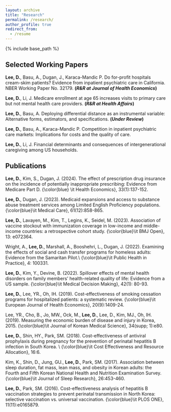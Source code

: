 ```yaml
---
layout: archive
title: "Research"
permalink: /research/
author_profile: true
redirect_from:
  - /resume
---
```


{% include base_path %}


Selected Working Papers
------

**Lee, D.**, Basu, A.,  Dugan, J., Karaca-Mandic P. Do for-profit hospitals cream-skim patients? Evidence from inpatient psychiatric care in California. 
NBER Working Paper No. 32179. **(*R\&R at Journal of Health Economics*)**

**Lee, D.**, Li, J. Medicare enrollment at age 65 increases visits to primary care but not mental health care providers. **(*R\&R at Health Affairs*)**

**Lee, D.**, Basu, A. Deploying differential distance as an instrumental variable: Alternative forms, estimators, and specifications. **(*Under Review*)**

**Lee, D.**, Basu, A., Karaca-Mandic P. Competition in inpatient psychiatric care markets: Implications for costs and the quality of care. 

**Lee, D.**, Li, J. Financial determinants and consequences of intergenerational caregiving among US households.


Publications
------

**Lee, D.**, Kim, S., Dugan, J. (2024). The effect of prescription drug insurance on the 
incidence of potentially inappropriate prescribing: Evidence from Medicare Part D.
{\color{blue} \it Health Economics}, 33(1):137-152.

**Lee, D.**, Dugan, J. (2023). Medicaid expansions and access to substance abuse treatment 
services among Limited English Proficiency populations. {\color{blue}\it Medical Care}, 61(12):858-865.

**Lee, D.**, Lavayen, M., Kim, T., Legins, K., Seidel, M.  (2023). Association of vaccine 
stockout with immunization coverage in low-income and middle-income countries: 
a retrospective cohort study. {\color{blue}\it BMJ Open}, 13: e072364.

Wright, A., **Lee, D.**, Marshall, A., Booshehri, L., Dugan, J. (2022). Examining the effects of 
social and cash transfer programs for homeless adults: Evidence from the Samaritan Pilot.\\
{\color{blue}\it Public Health in Practice}, 4: 100331. 

**Lee, D.**, Kim, Y., Devine, B. (2022). Spillover effects of mental health disorders on family members’ health-related quality of life: Evidence from a US sample. {\color{blue}\it Medical Decision Making}, 42(1): 80-93.		
			
**Lee, D.**, Lee, YR., Oh, IH. (2019). Cost-effectiveness of smoking cessation programs for hospitalized patients: a systematic review. {\color{blue}\it European Journal of Health Economics}, 20(9):1409-24.				
					
Lee, YR., Cho, B., Jo, MW., Ock, M., **Lee, D.**, Lee, D., Kim, MJ., Oh, IH. (2019). 
Measuring the economic burden of disease and injury in Korea, 2015. 
{\color{blue}\it Journal of Korean Medical Science}, 34(supp; 1):e80.
					
**Lee, D.**, Shin, HY., Park, SM. (2018). Cost-effectiveness of antiviral prophylaxis during pregnancy for the prevention of perinatal hepatitis B infection in South Korea. \\
{\color{blue}\it Cost Effectiveness and Resource Allocation}, 16:6.	
					
Kim, K., Shin, D., Jung, GU., **Lee, D.**, Park, SM. (2017). Association between sleep 
duration, fat mass, lean mass, and obesity in Korean adults: the Fourth and Fifth Korean 
National Health and Nutrition Examination Survey. {\color{blue}\it Journal of Sleep Research}, 26:453-460.
					
**Lee, D.**, Park, SM. (2016). Cost-effectiveness analysis of hepatitis B vaccination strategies 
to prevent perinatal transmission in North Korea: selective vaccination vs. universal 
vaccination. {\color{blue}\it PLOS ONE}, 11(11):e0165879.
